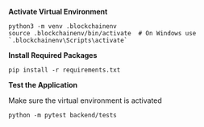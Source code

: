 **Activate Virtual Environment**
```
python3 -m venv .blockchainenv
source .blockchainenv/bin/activate  # On Windows use `.blockchainenv\Scripts\activate`
```


**Install Required Packages**
```
pip install -r requirements.txt
```


**Test the Application**

Make sure the virtual environment is activated
```
python -m pytest backend/tests
```